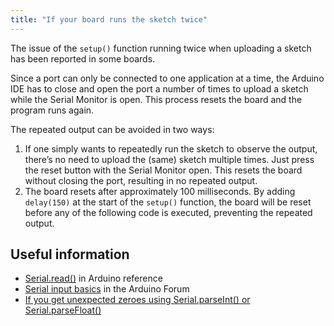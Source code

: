 ```yaml
---
title: "If your board runs the sketch twice"
---
```


The issue of the ```setup()``` function running twice when uploading a sketch has been reported in some boards.

Since a port can only be connected to one application at a time, the Arduino IDE has to close and open the port a number of times to upload a sketch while the Serial Monitor is open. This process resets the board and the program runs again.

The repeated output can be avoided in two ways:

1. If one simply wants to repeatedly run the sketch to observe the output, there’s no need to upload the (same) sketch multiple times. Just press the reset button with the Serial Monitor open. This resets the board without closing the port, resulting in no repeated output.
2. The board resets after  approximately 100 milliseconds. By adding ```delay(150)``` at the start of the ```setup()``` function, the board will be reset before any of the following code is executed, preventing the repeated output.

## Useful information

* [Serial.read()](https://www.arduino.cc/reference/en/language/functions/communication/serial/read/) in Arduino reference
* [Serial input basics](https://forum.arduino.cc/t/serial-input-basics-updated/382007) in the Arduino Forum
* [If you get unexpected zeroes using Serial.parseInt() or Serial.parseFloat()](https://support.arduino.cc/hc/en-us/articles/4407876044434-If-you-get-unexpected-zeroes-using-Serial-parseInt-or-Serial-parseFloat-)
